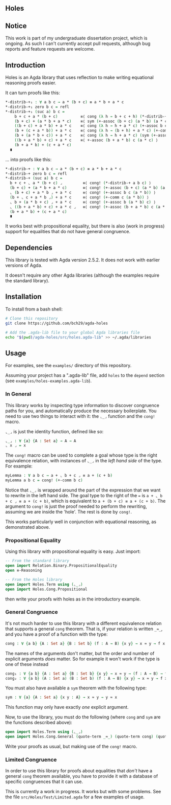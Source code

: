Holes
-----

## Notice

This work is part of my undergraduate dissertation project, which is ongoing. As such I can't currently accept pull requests, although bug reports and feature requests are welcome.

## Introduction ##

Holes is an Agda library that uses reflection to make writing equational reasoning proofs easier.

It can turn proofs like this:

```agda
*-distrib-+₁ : ∀ a b c → a * (b + c) ≡ a * b + a * c
*-distrib-+₁ zero b c = refl
*-distrib-+₁ (suc a) b c =
    b + c + a * (b + c)          ≡⟨ cong (λ h → b + c + h) (*-distrib-+₁ a b c) ⟩
    (b + c) + (a * b + a * c)    ≡⟨ sym (+-assoc (b + c) (a * b) (a * c)) ⟩
    ((b + c) + a * b) + a * c    ≡⟨ cong (λ h → h + a * c) (+-assoc b c (a * b)) ⟩
    (b + (c + a * b)) + a * c    ≡⟨ cong (λ h → (b + h) + a * c) (+-comm c (a * b)) ⟩
    (b + (a * b + c)) + a * c    ≡⟨ cong (λ h → h + a * c) (sym (+-assoc b (a * b) c)) ⟩
    ((b + a * b) + c) + a * c    ≡⟨ +-assoc (b + a * b) c (a * c) ⟩
    (b + a * b) + (c + a * c)
  ∎
```

... into proofs like this:

```agda
*-distrib-+ : ∀ a b c → a * (b + c) ≡ a * b + a * c
*-distrib-+ zero b c = refl
*-distrib-+ (suc a) b c =
  b + c + ⌞ a * (b + c) ⌟         ≡⟨ cong! (*-distrib-+ a b c) ⟩
  (b + c) + (a * b + a * c)       ≡⟨ cong! (+-assoc (b + c) (a * b) (a * c)) ⟩
  ⌞ (b + c) + a * b ⌟ + a * c     ≡⟨ cong! (+-assoc b c (a * b)) ⟩
  (b + ⌞ c + a * b ⌟) + a * c     ≡⟨ cong! (+-comm c (a * b)) ⟩
  ⌞ b + (a * b + c) ⌟ + a * c     ≡⟨ cong! (+-assoc b (a * b) c) ⟩
  ⌞ ((b + a * b) + c) + a * c ⌟   ≡⟨ cong! (+-assoc (b + a * b) c (a * c)) ⟩
  (b + a * b) + (c + a * c)
  ∎
```

It works best with propositional equality, but there is also (work in progress) support for equalities that do not have general congruence.

## Dependencies

This library is tested with Agda version 2.5.2. It does not work with earlier versions of Agda.

It doesn't require any other Agda libraries (although the examples require the standard library).

## Installation

To install from a bash shell:

```bash
# Clone this repository
git clone https://github.com/bch29/agda-holes

# Add the .agda-lib file to your global Agda libraries file
echo "$(pwd)/agda-holes/src/holes.agda-lib" >> ~/.agda/libraries
```

## Usage

For examples, see the `examples/` directory of this repository.

Assuming your project has a ".agda-lib" file, add `holes` to the `depend` section (see `examples/holes-examples.agda-lib`).

### In General

This library works by inspecting type information to discover congruence paths for you, and automatically produce the necessary boilerplate. You need to use two things to interact with it: the `⌞_⌟` function and the `cong!` macro.

`⌞_⌟` is just the identity function, defined like so:

```agda
⌞_⌟ : ∀ {a} {A : Set a} → A → A
⌞ x ⌟ = x
```

The `cong!` macro can be used to complete a goal whose type is the right equivalence relation, with instances of `⌞_⌟` in the _left hand side_ of the type. For example:

```agda
myLemma : ∀ a b c → a + ⌞ b + c ⌟ ≡ a + (c + b)
myLemma a b c = cong! (+-comm b c)
```

Notice that `⌞_⌟` is wrapped around the part of the expression that we want to rewrite in the left hand side. The goal type to the right of the `=` is `a + ⌞ b + c ⌟ ≡ a + (c + b)`, which is equivalent to `a + (b + c) ≡ a + (c + b)`. The argument to `cong!` is just the proof needed to perform the rewriting, assuming we are inside the 'hole'. The rest is done by `cong!`.

This works particularly well in conjunction with equational reasoning, as demonstrated above.

### Propositional Equality

Using this library with propositional equality is easy. Just import:

```agda
-- From the standard library
open import Relation.Binary.PropositionalEquality
open ≡-Reasoning

-- From the Holes library
open import Holes.Term using (⌞_⌟)
open import Holes.Cong.Propositional
```

then write your proofs with holes as in the introductory example.

### General Congruence

It's not much harder to use this library with a different equivalence relation that supports a general `cong` theorem. That is, if your relation is written `_≈_`, and you have a proof of a function with the type:

```agda
cong : ∀ {a b} {A : Set a} {B : Set b} (f : A → B) {x y} → x ≈ y → f x ≈ f y
```

The names of the arguments don't matter, but the order and number of explicit arguments _does_ matter. So for example it won't work if the type is one of these instead

```agda
cong₁ : ∀ {a b} {A : Set a} {B : Set b} {x y} → x ≈ y → (f : A → B) → f x ≈ f y
cong₂ : ∀ {a b} (A : Set a) (B : Set b) (f : A → B) {x y} → x ≈ y → f x ≈ f y
```

You must also have available a `sym` theorem with the following type:

```agda
sym : ∀ {a} {A : Set a} {x y : A} → x ≈ y → y ≈ x
```

This function may only have exactly _one_ explicit argument.

Now, to use the library, you must do the following (where `cong` and `sym` are the functions described above):

```agda
open import Holes.Term using (⌞_⌟)
open import Holes.Cong.General (quote-term _≈_) (quote-term cong) (quote-term sym)
```

Write your proofs as usual, but making use of the `cong!` macro.

### Limited Congruence

In order to use this library for proofs about equalities that _don't_ have a general `cong` theorem available, you have to provide it with a database of specific congruences that it can use.

This is currently a work in progress. It works but with some problems. See the file `src/Holes/Test/Limited.agda` for a few examples of usage.


